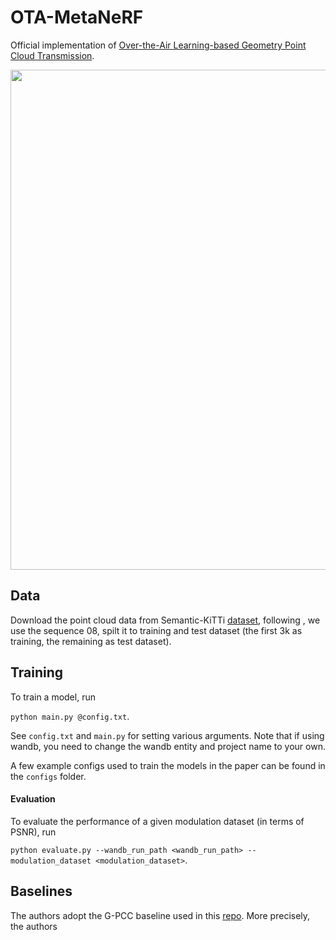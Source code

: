 # OTA-MetaNeRF

Official implementation of [Over-the-Air Learning-based Geometry Point Cloud Transmission](https://arxiv.org/abs/2306.08730).

<img src="https://github.com/EmilienDupont/coinpp/raw/main/imgs/fig1.png" width="800">


## Data

Download the point cloud data from Semantic-KiTTi [dataset](), following [](), we use the sequence 08, spilt it to training and test dataset (the first 3k as training, the remaining as test dataset). 

## Training

To train a model, run

```python main.py @config.txt```.

See `config.txt` and `main.py` for setting various arguments. Note that if using wandb, you need to change the wandb entity and project name to your own.

A few example configs used to train the models in the paper can be found in the `configs` folder.


#### Evaluation

To evaluate the performance of a given modulation dataset (in terms of PSNR), run

```python evaluate.py --wandb_run_path <wandb_run_path> --modulation_dataset <modulation_dataset>```.




## Baselines

The authors adopt the G-PCC baseline used in this [repo](https://github.com/NJUVISION/PCGCv2). More precisely, the authors 
